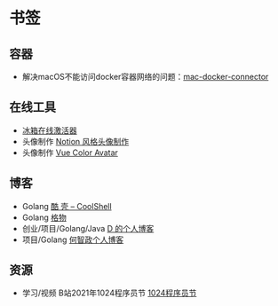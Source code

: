 # 书签

## 容器

- 解决macOS不能访问docker容器网络的问题：[mac-docker-connector](https://github.com/wenjunxiao/mac-docker-connector)

## 在线工具

- [冰箱在线激活器](https://adb.http.gs/icebox.html)
- 头像制作 [Notion 风格头像制作](https://notion-avatar.vercel.app/zh)
- 头像制作 [Vue Color Avatar](https://vue-color-avatar.vercel.app)

## 博客

- Golang [酷 壳 – CoolShell](https://coolshell.cn)
- Golang [格物](https://shockerli.net)
- 创业/项目/Golang/Java [D 的个人博客](https://88250.b3log.org)
- 项目/Golang [何智政个人博客](https://hzz.cool)

## 资源

- 学习/视频 B站2021年1024程序员节 [1024程序员节](https://www.bilibili.com/blackboard/20211024.html)